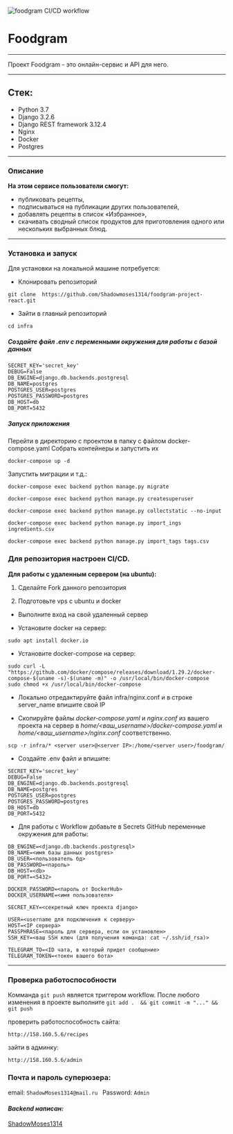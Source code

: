 ![foodgram CI/CD workflow](https://github.com/Shadowmoses1314/foodgram-project-react/actions/workflows/foodgram_main.yml/badge.svg)


# Foodgram
___
Проект Foodgram - это онлайн-сервис и API для него.
___
## Стек:
- Python 3.7
- Django 3.2.6
- Django REST framework 3.12.4
- Nginx
- Docker
- Postgres


___
### Описание
**На этом сервисе пользователи смогут:**
- публиковать рецепты,
- подписываться на публикации других пользователей,
- добавлять рецепты в список «Избранное»,
- скачивать сводный список продуктов для приготовления одного или нескольких выбранных блюд.
___
### Установка и запуск
Для установки на локальной машине потребуется:
- Клонировать репозиторий
```
git clone  https://github.com/Shadowmoses1314/foodgram-project-react.git
```
- Зайти в главный репозиторий  

```
cd infra
```

##### Создайте файл _.env_ с переменными окружения для работы с базой данных
```
SECRET_KEY='secret_key'
DEBUG=False 
DB_ENGINE=django.db.backends.postgresql
DB_NAME=postgres
POSTGRES_USER=postgres
POSTGRES_PASSWORD=postgres
DB_HOST=db
DB_PORT=5432
```
##### Запуск приложения
Перейти в директорию с проектом в папку с файлом docker-compose.yaml
Собрать контейнеры и запустить их
```
docker-compose up -d
```

Запустить миграции и т.д.:

```
docker-compose exec backend python manage.py migrate

docker-compose exec backend python manage.py createsuperuser 

docker-compose exec backend python manage.py collectstatic --no-input 

docker-compose exec backend python manage.py import_ings ingredients.csv

docker-compose exec backend python manage.py import_tags tags.csv

```
### Для репозитория настроен CI/CD.

**Для работы с удаленным сервером (на ubuntu):**

1. Сделайте Fork данного репозитория

2. Подготовьте vps с ubuntu и docker

- Выполните вход на свой удаленный сервер
  

- Установите docker на сервер:
```
sudo apt install docker.io 
```
- Установите docker-compose на сервер:
```
sudo curl -L "https://github.com/docker/compose/releases/download/1.29.2/docker-compose-$(uname -s)-$(uname -m)" -o /usr/local/bin/docker-compose
sudo chmod +x /usr/local/bin/docker-compose
```
- Локально отредактируйте файл infra/nginx.conf и в строке server_name впишите свой IP

  
- Скопируйте файлы _docker-compose.yaml_ и _nginx.conf_ из вашего проекта на сервер 
  в _home/<ваш_username>/docker-compose.yaml_ и _home/<ваш_username>/nginx.conf_ соответственно.
```
scp -r infra/* <server user>@<server IP>:/home/<server user>/foodgram/
```
- Cоздайте .env файл и впишите:
```
SECRET_KEY='secret_key'
DEBUG=False 
DB_ENGINE=django.db.backends.postgresql
DB_NAME=postgres
POSTGRES_USER=postgres
POSTGRES_PASSWORD=postgres
DB_HOST=db
DB_PORT=5432
```
- Для работы с Workflow добавьте в Secrets GitHub переменные окружения для работы:
```
DB_ENGINE=<django.db.backends.postgresql>
DB_NAME=<имя базы данных postgres>
DB_USER=<пользователь бд>
DB_PASSWORD=<пароль>
DB_HOST=<db>
DB_PORT=<5432>

DOCKER_PASSWORD=<пароль от DockerHub>
DOCKER_USERNAME=<имя пользователя>

SECRET_KEY=<секретный ключ проекта django>

USER=<username для подключения к серверу>
HOST=<IP сервера>
PASSPHRASE=<пароль для сервера, если он установлен>
SSH_KEY=<ваш SSH ключ (для получения команда: cat ~/.ssh/id_rsa)>

TELEGRAM_TO=<ID чата, в который придет сообщение>
TELEGRAM_TOKEN=<токен вашего бота>
```
___
### Проверка работоспособности
Комманда `git push` является триггером workflow. 
После любого изменения в проекте выполните `git add .  && git commit -m "..." && git push`

проверить работоспособность сайта:
```
http://158.160.5.6/recipes
```

зайти в админку:
```
http://158.160.5.6/admin
```

### Почта и пароль суперюзера:
email:  `ShadowMoses1314@mail.ru `
Password: `Admin `


#### *Backend написан:*
[ShadowMoses1314](https://github.com/Shadowmoses1314)

